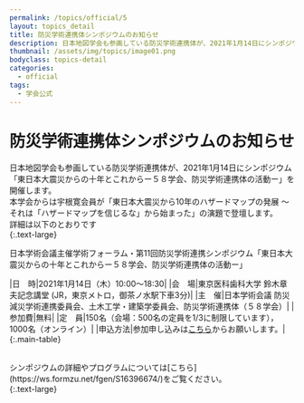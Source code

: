 ```yaml
---
permalink: /topics/official/5
layout: topics_detail
title: 防災学術連携体シンポジウムのお知らせ
description: 日本地図学会も参画している防災学術連携体が、2021年1月14日にシンポジウム「東日本大震災からの十年とこれからー５８学会、防災学術連携体の活動ー」を開催します。
thumbnail: /assets/img/topics/image01.png
bodyclass: topics-detail
categories:
  - official
tags:
  - 学会公式
---
```


# 防災学術連携体シンポジウムのお知らせ

日本地図学会も参画している防災学術連携体が、2021年1月14日にシンポジウム「東日本大震災からの十年とこれからー５８学会、防災学術連携体の活動ー」を開催します。<br>
本学会からは宇根寛会員が「東日本大震災から10年のハザードマップの発展 ～それは「ハザードマップを信じるな」から始まった」の演題で登壇します。<br>
詳細は以下のとおりです<br>
{:.text-large}

日本学術会議主催学術フォーラム・第11回防災学術連携シンポジウム「東日本大震災からの十年とこれからー５８学会、防災学術連携体の活動ー」

|日　時|2021年1月14日（木）10:00～18:30|
|会　場|東京医科歯科大学 鈴木章夫記念講堂 (JR，東京メトロ，御茶ノ水駅下車3分)|
|主　催|日本学術会議 防災減災学術連携委員会、土木工学・建築学委員会、防災学術連携体（５８学会）|
|参加費|無料|
|定　員|150名（会場：500名の定員を1/3に制限しています），1000名（オンライン）|
|申込方法|参加申し込みは[こちら](https://ws.formzu.net/fgen/S16396674/)からお願いします。|
{:.main-table}

<br>
シンポジウムの詳細やプログラムについては[こちら](https://ws.formzu.net/fgen/S16396674/)をご覧ください。<br>
{:.text-large}
